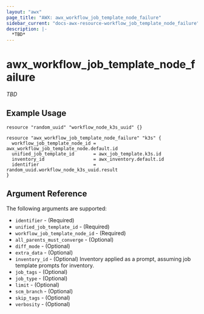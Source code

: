 ```yaml
---
layout: "awx"
page_title: "AWX: awx_workflow_job_template_node_failure"
sidebar_current: "docs-awx-resource-workflow_job_template_node_failure"
description: |-
  *TBD*
---
```


# awx_workflow_job_template_node_failure

*TBD*

## Example Usage

```hcl
resource "random_uuid" "workflow_node_k3s_uuid" {}

resource "awx_workflow_job_template_node_failure" "k3s" {
  workflow_job_template_node_id = awx_workflow_job_template_node.default.id
  unified_job_template_id       = awx_job_template.k3s.id
  inventory_id                  = awx_inventory.default.id
  identifier                    = random_uuid.workflow_node_k3s_uuid.result
}
```

## Argument Reference

The following arguments are supported:

* `identifier` - (Required) 
* `unified_job_template_id` - (Required)
* `workflow_job_template_node_id` - (Required)
* `all_parents_must_converge` - (Optional) 
* `diff_mode` - (Optional) 
* `extra_data` - (Optional) 
* `inventory_id` - (Optional) Inventory applied as a prompt, assuming job template prompts for inventory.
* `job_tags` - (Optional) 
* `job_type` - (Optional) 
* `limit` - (Optional) 
* `scm_branch` - (Optional) 
* `skip_tags` - (Optional) 
* `verbosity` - (Optional) 

